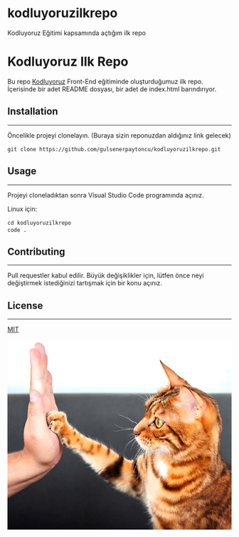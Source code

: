 # kodluyoruzilkrepo
Kodluyoruz Eğitimi kapsamında açtığım ilk repo
# Kodluyoruz Ilk Repo
Bu repo [Kodluyoruz](https://www.kodluyoruz.org/) Front-End eğitiminde oluşturduğumuz ilk repo. İçerisinde bir adet README dosyası, bir adet de index.html barındırıyor.

## Installation
---
Öncelikle projeyi clonelayın. (Buraya sizin reponuzdan aldığınız link gelecek)
```
git clone https://github.com/gulsenerpaytoncu/kodluyoruzilkrepo.git
```
## Usage
---
Projeyi cloneladıktan sonra Visual Studio Code programında açınız.

Linux için:

```
cd kodluyoruzilkrepo
code .
```
## Contributing
---
Pull requestler kabul edilir. Büyük değişiklikler için, lütfen önce neyi değiştirmek istediğinizi tartışmak için bir konu açınız.
## License
---
[MIT](https://choosealicense.com/licenses/mit/)

![Projeme Saglik](high-five.jpg)